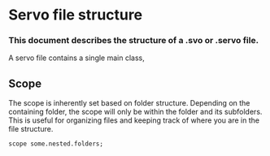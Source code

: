 # Servo file structure

### This document describes the structure of a .svo or .servo file.
A servo file contains a single main class, 

## Scope
The scope is inherently set based on folder structure. Depending on the containing folder, the scope will only be within
the folder and its subfolders. This is useful for organizing files and keeping track of where you are in the file structure.

```servo
scope some.nested.folders;
```